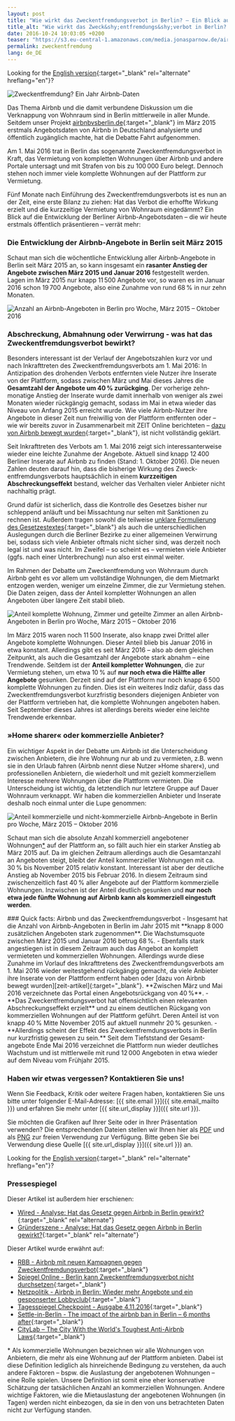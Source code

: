 ```yaml
---
layout: post
title: "Wie wirkt das Zweckentfremdungsverbot in Berlin? – Ein Blick auf neue Daten von Airbnb"
title_alt: "Wie wirkt das Zweck&shy;entfremdungs&shy;verbot in Berlin? &ndash;<br />Ein Blick auf neue Daten von Airbnb"
date: 2016-10-24 10:03:05 +0200
teaser: "https://s3.eu-central-1.amazonaws.com/media.jonasparnow.de/airbnb/Teaser-Report.jpg"
permalink: zweckentfremdung
lang: de_DE
---
```

Looking for the [English version](http://karat.studio/blog/airbnbmisuse){:target="_blank" rel="alternate" hreflang="en"}?

![Zweckentfremdung? Ein Jahr Airbnb-Daten](https://s3.eu-central-1.amazonaws.com/media.jonasparnow.de/airbnb/Teaser-Report.jpg)

Das Thema Airbnb und die damit verbundene Diskussion um die Verknappung von Wohnraum sind in Berlin mittlerweile in aller Munde. Seitdem unser Projekt [airbnbvsberlin.de][airbnb-vs-berlin]{:target="_blank"} im März 2015 erstmals Angebotsdaten von Airbnb in Deutschland analysierte und öffentlich zugänglich machte, hat die Debatte Fahrt aufgenommen.

Am 1. Mai 2016 trat in Berlin das sogenannte Zweck&shy;entfremdungs&shy;verbot in Kraft, das Vermietung von kompletten Wohnungen über Airbnb und andere Portale untersagt und mit Strafen von bis zu 100&#8239;000 Euro belegt. Dennoch stehen noch immer viele komplette Wohnungen auf der Plattform zur Vermietung.

Fünf Monate nach Einführung des Zweck&shy;entfremdungs&shy;verbots ist es nun an der Zeit, eine erste Bilanz zu ziehen: Hat das Verbot die erhoffte Wirkung erzielt und die kurzzeitige Vermietung von Wohnraum eingedämmt? Ein Blick auf die Entwicklung der Berliner Airbnb-Angebotsdaten – die wir heute erstmals öffentlich präsentieren – verrät mehr:

### Die Entwicklung der Airbnb-Angebote in Berlin seit März 2015

Schaut man sich die wöchentliche Entwicklung aller Airbnb-Angebote in Berlin seit März 2015 an, so kann insgesamt ein **rasanter Anstieg der Angebote zwischen März 2015 und Januar 2016** festgestellt werden. Lagen im März 2015 nur knapp 11&#8239;500 Angebote vor, so waren es im Januar 2016 schon 19&#8239;700 Angebote, also eine Zunahme von rund 68&#8239;% in nur zehn Monaten.

![Anzahl an Airbnb-Angeboten in Berlin pro Woche, März 2015 &ndash; Oktober 2016]( 	
https://s3.eu-central-1.amazonaws.com/media.jonasparnow.de/airbnb/Anzahl-Airbnb-Angebote-in-Berlin-pro-Woche.svg)

### Abschreckung, Abmahnung oder Verwirrung - was hat das Zweck&shy;entfremdungs&shy;verbot bewirkt?

Besonders interessant ist der Verlauf der Angebots&shy;zahlen kurz vor und nach Inkraft&shy;treten des Zweck&shy;entfremdungs&shy;verbots am 1. Mai 2016: In Antizipation des drohenden Verbots entfernten viele Nutzer ihre Inserate von der Plattform, sodass zwischen März und Mai dieses Jahres die **Gesamtzahl der Angebote um 40&#8239;% zurückging**. Der vorherige zehn&shy;monatige Anstieg der Inserate wurde damit innerhalb von weniger als zwei Monaten wieder rückgängig gemacht, sodass im Mai in etwa wieder das Niveau von Anfang 2015 erreicht wurde. Wie viele Airbnb-Nutzer ihre Angebote in dieser Zeit nun freiwillig von der Plattform entfernten oder &ndash; wie wir bereits zuvor in Zusammenarbeit mit ZEIT Online berichteten &ndash; [dazu von Airbnb bewegt wurden][zeit-artikel]{:target="_blank"}, ist nicht vollständig geklärt.

Seit Inkrafttreten des Verbots am 1. Mai 2016 zeigt sich interessanterweise wieder eine leichte Zunahme der Angebote. Aktuell sind knapp 12&#8239;400 Berliner Inserate auf Airbnb zu finden (Stand: 1. Oktober 2016). Die neuen Zahlen deuten darauf hin, dass die bisherige Wirkung des Zweck&shy;entfremdungs&shy;verbots haupt&shy;sächlich in einem **kurzzeitigen Abschreckungs&shy;effekt** bestand, welcher das Verhalten vieler Anbieter nicht nachhaltig prägt. 

Grund dafür ist sicherlich, dass die Kontrolle des Gesetzes bisher nur schleppend anläuft und bei Missachtung nur selten mit Sanktionen zu rechnen ist. Außerdem tragen sowohl die teilweise [unklare Formulierung des Gesetzestextes][taz-artikel]{:target="_blank"} als auch die unterschiedlichen Auslegungen durch die Berliner Bezirke zu einer allgemeinen Verwirrung bei, sodass sich viele Anbieter oftmals nicht sicher sind, was derzeit noch legal ist und was nicht. Im Zweifel &ndash; so scheint es &ndash; vermieten viele Anbieter (ggfs. nach einer Unterbrechung) nun also erst einmal weiter.

Im Rahmen der Debatte um Zweck&shy;entfremdung von Wohnraum durch Airbnb geht es vor allem um vollständige Wohnungen, die dem Mietmarkt entzogen werden, weniger um einzelne Zimmer, die zur Vermietung stehen. Die Daten zeigen, dass der Anteil kompletter Wohnungen an allen Angeboten über längere Zeit stabil blieb.

![Anteil komplette Wohnung, Zimmer und geteilte Zimmer an allen Airbnb-Angeboten in Berlin pro Woche, März 2015 &ndash; Oktober 2016](https://s3.eu-central-1.amazonaws.com/media.jonasparnow.de/airbnb/Anteil-komplette-Wohnung-Zimmer-und-geteilte-Zimmer-an-allen-Airbnb-Angeboten-in-Berlin-pro-Woche.svg)

Im März 2015 waren noch 11&#8239;500 Inserate, also knapp zwei Drittel aller Angebote komplette Wohnungen. Dieser Anteil blieb bis Januar 2016 in etwa konstant. Allerdings gibt es seit März 2016 &ndash; also ab dem gleichen Zeitpunkt, als auch die Gesamtzahl der Angebote stark abnahm &ndash; eine Trendwende. Seitdem ist der **Anteil kompletter Wohnungen**, die zur Vermietung stehen, um etwa 10&#8239;% auf **nur noch etwa die Hälfte aller Angebote** gesunken. Derzeit sind auf der Plattform nur noch knapp 6&#8239;500 komplette Wohnungen zu finden. Dies ist ein weiteres Indiz dafür, dass das Zweck&shy;entfremdungs&shy;verbot kurzfristig besonders diejenigen Anbieter von der Plattform vertrieben hat, die komplette Wohnungen angeboten haben. Seit September dieses Jahres ist allerdings bereits wieder eine leichte Trendwende erkennbar.

### »Home sharer« oder kommerzielle Anbieter?

Ein wichtiger Aspekt in der Debatte um Airbnb ist die Unterscheidung zwischen Anbietern, die ihre Wohnung nur ab und zu vermieten, z.B. wenn sie in den Urlaub fahren (Airbnb nennt diese Nutzer »Home sharer«), und professionellen Anbietern, die wiederholt und mit gezielt kommerziellem Interesse mehrere Wohnungen über die Plattform vermieten. Die Unterscheidung ist wichtig, da letztendlich nur letztere Gruppe auf Dauer Wohnraum verknappt. Wir haben die kommerziellen Anbieter und Inserate deshalb noch einmal unter die Lupe genommen:

![Anteil kommerzielle und nicht-kommerzielle Airbnb-Angebote in Berlin pro Woche, März 2015 &ndash; Oktober 2016](https://s3.eu-central-1.amazonaws.com/media.jonasparnow.de/airbnb/Anteil-kommerzielle-und-nicht-kommerzielle-Airbnb-Angebote-in-Berlin-pro-Woche.svg)

Schaut man sich die absolute Anzahl kommerziell angebotener Wohnungen<a href="#footer">*</a> auf der Plattform an, so fällt auch hier ein starker Anstieg ab März 2015 auf. Da im gleichen Zeitraum allerdings auch die Gesamtanzahl an Angeboten steigt, bleibt der Anteil kommerzieller Wohnungen mit ca. 30&#8239;% bis November 2015 relativ konstant. Interessant ist aber der deutliche Anstieg ab November 2015 bis Februar 2016. In diesem Zeitraum sind zwischenzeitlich fast 40&#8239;% aller Angebote auf der Plattform kommerzielle Wohnungen. Inzwischen ist der Anteil deutlich gesunken und **nur noch etwa jede fünfte Wohnung auf Airbnb kann als kommerziell eingestuft werden**.

<section markdown="1">
### Quick facts: Airbnb und das Zweck&shy;entfremdungs&shy;verbot
- Insgesamt hat die Anzahl von Airbnb-Angeboten in Berlin im Jahr 2015 mit **knapp 8&#8239;000 zusätzlichen Angeboten stark zugenommen**. Die Wachstumsquote zwischen März 2015 und Januar 2016 betrug 68&#8239;%.
- Ebenfalls stark angestiegen ist in diesem Zeitraum auch das Angebot an komplett vermieteten und kommer&shy;ziellen Wohnungen. Allerdings wurde diese Zunahme im Vorlauf des Inkrafttretens des Zweck&shy;entfremdungs&shy;verbots am 1. Mai 2016 wieder weitestgehend rückgängig gemacht, da viele Anbieter ihre Inserate von der Plattform entfernt haben oder [dazu von Airbnb bewegt wurden][zeit-artikel]{:target="_blank"}. **Zwischen März und Mai 2016 verzeichnete das Portal einen Angebotsrückgang von 40&#8239;%**.
- **Das Zweck&shy;entfremdungs&shy;verbot hat offensichtlich einen relevanten Abschreckungs&shy;effekt erzielt** und zu einem deutlichen Rückgang von kommerziellen Wohnungen auf der Plattform geführt. Deren Anteil ist von knapp 40&#8239;% Mitte November 2015 auf aktuell nunmehr 20&#8239;% gesunken.
- **Allerdings scheint der Effekt des Zweck&shy;entfremdungs&shy;verbots in Berlin nur kurzfristig gewesen zu sein.** Seit dem Tiefststand der Gesamt&shy;angebote Ende Mai 2016 verzeichnet die Plattform nun wieder deutliches Wachstum und ist mittlerweile mit rund 12&#8239;000 Angeboten in etwa wieder auf dem Niveau vom Frühjahr 2015.
</section>

### Haben wir etwas vergessen? Kontaktieren Sie uns!
Wenn Sie Feedback, Kritik oder weitere Fragen haben, kontaktieren Sie uns bitte unter folgender E-Mail-Adresse: [{{ site.email }}]({{ site.email_mailto }}) und erfahren Sie mehr unter [{{ site.url_display }}]({{ site.url }}).

Sie möchten die Grafiken auf Ihrer Seite oder in Ihrer Präsentation verwenden? Die entsprechenden Dateien stellen wir Ihnen hier als [PDF](https://drive.google.com/open?id=0B0251ePKIbdROFZaNjNBZ2EyWlE) und als [PNG](https://drive.google.com/open?id=0B0251ePKIbdRdTRTaHBxcGV4aW8) zur freien Verwendung zur Verfügung. Bitte geben Sie bei Verwendung diese Quelle [{{ site.url_display }}]({{ site.url }}) an.

Looking for the [English version](http://karat.studio/blog/airbnbmisuse){:target="_blank" rel="alternate" hreflang="en"}?

### Pressespiegel
Dieser Artikel ist außerdem hier erschienen:
- [Wired - Analyse: Hat das Gesetz gegen Airbnb in Berlin gewirkt?](https://www.wired.de/collection/business/analyse-zum-zweckentfremdungsverbot-hat-das-berliner-gesetz-gegen-airbnb-gewirkt){:target="_blank" rel="alternate"}
- [Gründerszene - Analyse: Hat das Gesetz gegen Airbnb in Berlin gewirkt?](http://www.gruenderszene.de/allgemein/berlin-airbnb-vermietung-wohnung-gesetz){:target="_blank" rel="alternate"}

Dieser Artikel wurde erwähnt auf:
- [RBB - Airbnb mit neuen Kampagnen gegen Zweckentfremdungsverbot](http://www.rbb-online.de/wirtschaft/beitrag/av7/airbnb-buergervereine-gegen-zweckentfremdungsverbot.html){:target="_blank"}
- [Spiegel Online - Berlin kann Zweckentfremdungsverbot nicht durchsetzen](http://www.spiegel.de/reise/aktuell/zweckentfremdungsverbot-verhindert-kaum-airbnb-buchungen-a-1120830.html){:target="_blank"}
- [Netzpolitik - Airbnb in Berlin: Wieder mehr Angebote und ein gesponserter Lobbyclub](https://netzpolitik.org/2016/airbnb-in-berlin-wieder-mehr-angebote-und-ein-gesponserter-lobbyclub/){:target="_blank"}
- [Tagesspiegel Checkpoint - Ausgabe 4.11.2016](http://utf.rdir.de/form.do?agnCI=875&agnFN=fullview&agnUID=A.B.BSvO.TfL.BTaq0.YI4fodCh1xHpMxhtlIjnuA){:target="_blank"}
- [Settle-in-Berlin - The impact of the airbnb ban in Berlin – 6 months after](http://www.settle-in-berlin.com/airbnb-ban-berlin/){:target="_blank"}
- [CityLab – The City With the World's Toughest Anti-Airbnb Laws](http://www.citylab.com/housing/2016/12/berlin-has-the-worlds-toughest-anti-airbnb-laws-are-they-working/509024/){:target="_blank"}

<footer><a name="footer">*</a> Als kommerzielle Wohnungen bezeichnen wir alle Wohnungen von Anbietern, die mehr als eine Wohnung auf der Plattform anbieten. Dabei ist diese Definition lediglich als hinreichende Bedingung zu verstehen, da auch andere Faktoren &ndash; bspw. die Auslastung der angebotenen Wohnungen &ndash; eine Rolle spielen. Unsere Definition ist somit eine eher konservative Schätzung der tatsächlichen Anzahl an kommerziellen Wohnungen. Andere wichtige Faktoren, wie die Mietauslastung der angebotenen Wohnungen (in Tagen) werden nicht einbezogen, da sie in den von uns betrachteten Daten nicht zur Verfügung standen.</footer>

[airbnb-vs-berlin]: http://www.airbnbvsberlin.de
[zeit-artikel]: http://www.zeit.de/wirtschaft/unternehmen/2016-04/airbnb-berlin-ferienwohnungen-vermieten-zweckentfremdung-gesetz
[taz-artikel]: http://www.taz.de/!5303354/
